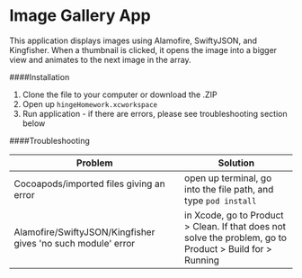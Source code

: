 # Image Gallery App

This application displays images using Alamofire, SwiftyJSON, and Kingfisher.  When a thumbnail is clicked, it opens the image into a bigger view and animates to the next image in the array.


####Installation
1. Clone the file to your computer or download the .ZIP
2. Open up `hingeHomework.xcworkspace`
3. Run application - if there are errors, please see troubleshooting section below


####Troubleshooting

| Problem     | Solution         
| ------------- |-------------|
| Cocoapods/imported files giving an error      | open up terminal, go into the file path, and type `pod install` |
| Alamofire/SwiftyJSON/Kingfisher gives 'no such module' error | in Xcode, go to Product > Clean.  If that does not solve the problem, go to Product > Build for > Running     |


